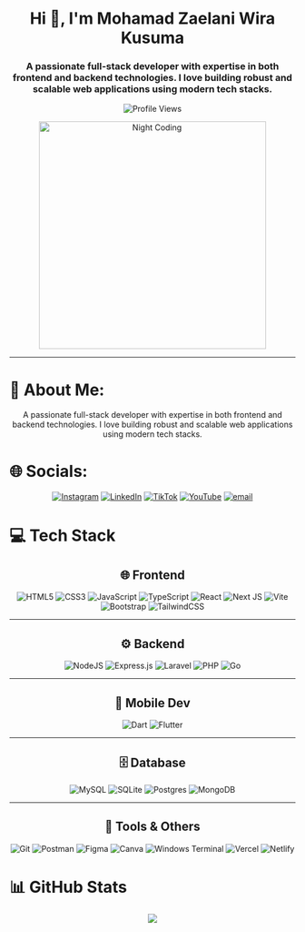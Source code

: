 <h1 align="center">Hi 👋, I'm Mohamad Zaelani Wira Kusuma</h1>
<h3 align="center">A passionate full-stack developer with expertise in both frontend and backend technologies. I love building robust and scalable web applications using modern tech stacks.</h3>

<p align="center">
  <img src="https://komarev.com/ghpvc/?username=wira09&label=Profile%20views&color=0e75b6&style=flat" alt="Profile Views" />
</p>

<p align="center">
  <img alt="Night Coding" src="https://media.giphy.com/media/v1.Y2lkPWVjZjA1ZTQ3amp6cWxmOHNkMmMyZjk2MmI0aHFpeGl3MWowd3B3Nnh1OXhvdm91bSZlcD12MV9naWZzX3NlYXJjaCZjdD1n/hKdDwtTZ6gD0AS7etL/giphy.gif" width="400"/>
</p>

---

# 💫 About Me:
<div align="center">
  
A passionate full-stack developer with expertise in both frontend and backend technologies. I love building robust and scalable web applications using modern tech stacks.

</div>

# 🌐 Socials:
<div align="center">

[![Instagram](https://img.shields.io/badge/Instagram-%23E4405F.svg?logo=Instagram&logoColor=white)](https://www.instagram.com/zaelaniwira) [![LinkedIn](https://img.shields.io/badge/LinkedIn-%230077B5.svg?logo=linkedin&logoColor=white)](https://www.linkedin.com/in/mohamad-zaelani-wira-kusuma-4859b3262/) [![TikTok](https://img.shields.io/badge/TikTok-%23000000.svg?logo=TikTok&logoColor=white)](https://www.tiktok.com/@wira.teknologi) [![YouTube](https://img.shields.io/badge/YouTube-%23FF0000.svg?logo=YouTube&logoColor=white)](https://www.youtube.com/@Streamerbarumagang) [![email](https://img.shields.io/badge/Email-D14836?logo=gmail&logoColor=white)](mailto:zmuhamad064@gmail.com)

</div>

# 💻 Tech Stack

<div align="center">

## 🌐 Frontend  
![HTML5](https://img.shields.io/badge/html5-%23E34F26.svg?style=for-the-badge&logo=html5&logoColor=white) 
![CSS3](https://img.shields.io/badge/css3-%231572B6.svg?style=for-the-badge&logo=css3&logoColor=white) 
![JavaScript](https://img.shields.io/badge/javascript-%23323330.svg?style=for-the-badge&logo=javascript&logoColor=%23F7DF1E) 
![TypeScript](https://img.shields.io/badge/typescript-%23007ACC.svg?style=for-the-badge&logo=typescript&logoColor=white) 
![React](https://img.shields.io/badge/react-%2320232a.svg?style=for-the-badge&logo=react&logoColor=%2361DAFB) 
![Next JS](https://img.shields.io/badge/Next-black?style=for-the-badge&logo=next.js&logoColor=white) 
![Vite](https://img.shields.io/badge/vite-%23646CFF.svg?style=for-the-badge&logo=vite&logoColor=white) 
![Bootstrap](https://img.shields.io/badge/bootstrap-%238511FA.svg?style=for-the-badge&logo=bootstrap&logoColor=white) 
![TailwindCSS](https://img.shields.io/badge/tailwindcss-%2338B2AC.svg?style=for-the-badge&logo=tailwind-css&logoColor=white) 

---

## ⚙️ Backend  
![NodeJS](https://img.shields.io/badge/node.js-6DA55F?style=for-the-badge&logo=node.js&logoColor=white) 
![Express.js](https://img.shields.io/badge/express.js-%23404d59.svg?style=for-the-badge&logo=express&logoColor=%2361DAFB) 
![Laravel](https://img.shields.io/badge/laravel-%23FF2D20.svg?style=for-the-badge&logo=laravel&logoColor=white) 
![PHP](https://img.shields.io/badge/php-%23777BB4.svg?style=for-the-badge&logo=php&logoColor=white) 
![Go](https://img.shields.io/badge/go-%2300ADD8.svg?style=for-the-badge&logo=go&logoColor=white) 

---

## 📱 Mobile Dev  
![Dart](https://img.shields.io/badge/dart-%230175C2.svg?style=for-the-badge&logo=dart&logoColor=white) 
![Flutter](https://img.shields.io/badge/Flutter-%2302569B.svg?style=for-the-badge&logo=Flutter&logoColor=white) 

---

## 🗄️ Database  
![MySQL](https://img.shields.io/badge/mysql-4479A1.svg?style=for-the-badge&logo=mysql&logoColor=white) 
![SQLite](https://img.shields.io/badge/sqlite-%2307405e.svg?style=for-the-badge&logo=sqlite&logoColor=white) 
![Postgres](https://img.shields.io/badge/postgres-%23316192.svg?style=for-the-badge&logo=postgresql&logoColor=white) 
![MongoDB](https://img.shields.io/badge/MongoDB-%234ea94b.svg?style=for-the-badge&logo=mongodb&logoColor=white) 

---

## 🔧 Tools & Others  
![Git](https://img.shields.io/badge/git-%23F05033.svg?style=for-the-badge&logo=git&logoColor=white) 
![Postman](https://img.shields.io/badge/Postman-FF6C37?style=for-the-badge&logo=postman&logoColor=white) 
![Figma](https://img.shields.io/badge/figma-%23F24E1E.svg?style=for-the-badge&logo=figma&logoColor=white) 
![Canva](https://img.shields.io/badge/Canva-%2300C4CC.svg?style=for-the-badge&logo=Canva&logoColor=white) 
![Windows Terminal](https://img.shields.io/badge/Windows%20Terminal-%234D4D4D.svg?style=for-the-badge&logo=windows-terminal&logoColor=white) 
![Vercel](https://img.shields.io/badge/vercel-%23000000.svg?style=for-the-badge&logo=vercel&logoColor=white) 
![Netlify](https://img.shields.io/badge/netlify-%23000000.svg?style=for-the-badge&logo=netlify&logoColor=#00C7B7) 

</div>


# 📊 GitHub Stats

<div align="center">

![](https://github-readme-stats.vercel.app/api/top-langs/?username=wira09&theme=one_dark_pro&hide_border=false&include_all_commits=false&count_private=false&layout=compact)

</div>
